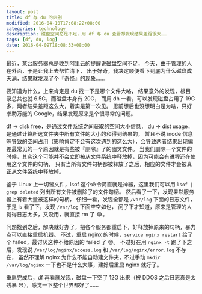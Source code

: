 ```yaml
---
layout: post
title: df 与 du 的区别
modified: 2016-04-10T17:08:22+08:00
categories: technology
description: 磁盘空间总是不足，用 df 与 du 查看却发现结果差距很大……
tags: [df, du, log]
date: 2016-04-09T18:08:33+08:00
---
```


最近，某台服务器总是收到阿里云的提醒说磁盘空间不足，
今天，由于管理的人在外面，于是让我上去帮忙清下，
出于好奇，我决定顺便看下到底为什么磁盘成天满，结果就发现了个『奇怪』的现象……

要知道为什么，上来肯定是 du 找一下是哪个文件大咯，
结果意外的发现，根目录总共也就 6.5G，而磁盘本身有 20G，
而用 dh 一看，可以发现磁盘占用了 19G 多，两者结果差距这么大，着实是第一次见。
思前想后也没想明白是为啥，只好求助万能的 Google，结果发现原来是个很寻常的问题。

df -> disk free，是通过文件系统之间获取的空间大小信息，
du -> dist usage，是通过计算所选文件夹中所有文件的大小的和得到结果的，
暂且不说 inode 信息等导致的空间占用（影响肯定不会有这次遇到的这么大），会导致两者结果出现偏差最常见的一个原因就是有些被『删除』了的幽灵文件。
当我们删除一个文件的时候，其实这个可能并不会立即被从文件系统中释放掉，因为可能会有进程还在使用这个文件的句柄，
只有当所有文件句柄都被释放了之后，相应的文件才会被真正从文件系统中释放掉。

<p id="read-more-anchor"/>

鉴于 Linux 上一切皆文件，lsof 这个命令简直就是神器，这里我们可以用 `lsof | grep deleted` 列出所有文件被删除了的文件句柄。
然后看了一下，发现果然服务器上有着大量被这样的句柄，
仔细一看，发现全都是 `/var/log` 下面的日志文件，
于是 ls 看了下，发现 `/var/log` 下面空空如也，
问了下才知道，原来是管理的人觉得日志太多，又没用，就直接 rm 了 :joy:。

问题找到之后，解决就好办了，把各个服务都重启下，好释放掉原来的句柄，暴力点可以直接重启机器。
不过，重启 nginx 的时候，`service nginx restart` 给了个 failed，最讨厌这种不给原因的 failed 了 :rage:。
不过好在用 `nginx -t` 跑了下之后，发现说 `/var/log/nginx/access.log` 和 `/var/log/nginx/error.log` 不存在，
虽然不理解 nginx 为什么不能自动建文件夹，不过手动 `mkdir /var/log/nginx` 一下也不是什么大事，建好后重启 nginx 就好了。

重启完成后，df 再看就发现，磁盘一下空了 12G 出来（被 DDOS 之后日志真是太残暴 :flushed:），感觉一下整个世界都好了……
